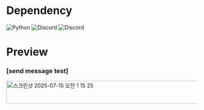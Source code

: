 # Dependency
![Python](https://img.shields.io/badge/Python-3.10.18-3776AB?style=social&logo=python&logoColor=3776AB)
![Discord](https://img.shields.io/badge/Discord-2.3.2-3776AB?style=social&logo=discord&logoColor=#5865F2)
![Discord](https://img.shields.io/badge/Discord.py-2.5.2-3776AB?style=social&logo=discord&logoColor=#5865F2)

# Preview
### [send message test]

<img width="1092" height="60" alt="스크린샷 2025-07-15 오전 1 15 25" src="https://github.com/user-attachments/assets/99846a95-4132-43d1-a78d-26f9fdcc76d0" />
